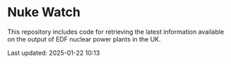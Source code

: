 # Nuke Watch

This repository includes code for retrieving the latest information available on the output of EDF nuclear power plants in the UK.

Last updated: 2025-01-22 10:13